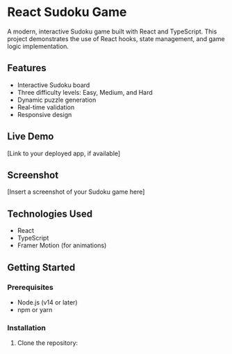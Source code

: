 # React Sudoku Game

A modern, interactive Sudoku game built with React and TypeScript. This project demonstrates the use of React hooks, state management, and game logic implementation.

## Features

- Interactive Sudoku board
- Three difficulty levels: Easy, Medium, and Hard
- Dynamic puzzle generation
- Real-time validation
- Responsive design

## Live Demo

[Link to your deployed app, if available]

## Screenshot

[Insert a screenshot of your Sudoku game here]

## Technologies Used

- React
- TypeScript
- Framer Motion (for animations)

## Getting Started

### Prerequisites

- Node.js (v14 or later)
- npm or yarn

### Installation

1. Clone the repository:
